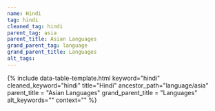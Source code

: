 ```yaml
---
name: Hindi
tag: hindi
cleaned_tag: hindi
parent_tag: asia
parent_title: Asian Languages
grand_parent_tag: language
grand_parent_title: Languages
alt_tags: 
---
```


{% include data-table-template.html 
  keyword="hindi" 
  cleaned_keyword="hindi" 
  title="Hindi"
  ancestor_path="language/asia" 
  parent_title = "Asian Languages"
  grand_parent_title = "Languages"
  alt_keywords=""
  context=""
%}


